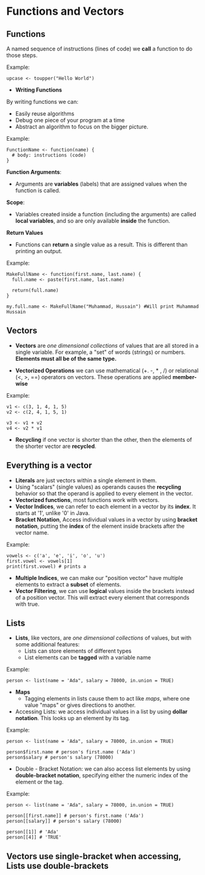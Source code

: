 # Functions and Vectors

## **Functions**
A named sequence of instructions (lines of code) we **call** a function to do those steps.

Example:
```
upcase <- toupper("Hello World")
```
- **Writing Functions**

By writing functions we can:
  - Easily reuse algorithms
  - Debug one piece of your program at a time
  - Abstract an algorithm to focus on the bigger picture.

Example:
```
FunctionName <- function(name) {
  # body: instructions (code)
}
```

**Function Arguments**:
- Arguments are **variables** (labels) that are assigned values when the function is called.

**Scope**:
- Variables created inside a function (including the arguments) are called **local variables**, and so are only available **inside** the function.

**Return Values**
- Functions can **return** a single value as a result. This is different than printing an output.

Example:
```
MakeFullName <- function(first.name, last.name) {
  full.name <- paste(first.name, last.name)

  return(full.name)
}

my.full.name <- MakeFullName("Muhammad, Hussain") #Will print Muhammad Hussain
```

## **Vectors**

- **Vectors** are _one dimensional collections_ of values that are all stored in a single variable. For example, a "set" of words (strings) or numbers. **Elements must all be of the same type.**

- **Vectorized Operations** we can use mathematical (+. -, * , /) or relational (<, >, ==) operators on vectors. These operations are applied **member-wise**

Example:
```
v1 <- c(3, 1, 4, 1, 5)
v2 <- c(2, 4, 1, 5, 1)

v3 <- v1 + v2
v4 <- v2 * v1
```

- **Recycling** if one vector is shorter than the other, then the elements of the shorter vector are **recycled**.

## **Everything is a vector**
- **Literals** are just vectors within a single element in them.
- Using "scalars" (single values) as operands causes the **recycling** behavior so that the operand is applied to every element in the vector.
- **Vectorized functions**, most functions work with vectors.
- **Vector Indices**, we can refer to each element in a vector by its **index**. It starts at '1', unlike '0' in Java.
- **Bracket Notation**, Access individual values in a vector by using **bracket notation**, putting the **index** of the element inside brackets after the vector name.

Example:
```
vowels <- c('a', 'e', 'i', 'o', 'u')
first.vowel <- vowels[1]
print(first.vowel) # prints a
```

- **Multiple Indices**, we can make our "position vector" have multiple elements to extract a **subset** of elements.
- **Vector Filtering**, we can use **logical** values inside the brackets instead of a position vector. This will extract every element that corresponds with true.

## Lists

- **Lists**, like vectors, are _one dimensional collections_ of values, but with some additional features:
  - Lists can store elements of different types
  - List elements can be **tagged** with a variable name

Example:

```
person <- list(name = 'Ada", salary = 78000, in.union = TRUE)
```

- **Maps**
  - Tagging elements in lists cause them to act like _maps_, where one value "maps" or gives directions to another.
- Accessing Lists: we access individual values in a list by using **dollar notation**. This looks up an element by its tag.

Example:
```
person <- list(name = 'Ada", salary = 78000, in.union = TRUE)

person$first.name # person's first.name ('Ada')
person$salary # person's salary (78000)
```

- Double - Bracket Notation: we can also access list elements by using **double-bracket notation**, specifying either the numeric index of the element or the tag.

Example:
```
person <- list(name = 'Ada", salary = 78000, in.union = TRUE)

person[[first.name]] # person's first.name ('Ada')
person[[salary]] # person's salary (78000)

person[[1]] # 'Ada'
person[[4]] # 'TRUE'
```

## Vectors use single-bracket when accessing, Lists use double-brackets
